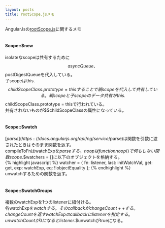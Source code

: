 ```yaml
---
layout: posts
title: rootScope.jsメモ 
---
```

AngularJsの[rootScope.js](https://github.com/angular/angular.js/blob/5224499bcdab670a882c6119e2d9192b84aa9047/src/ng/rootScope.js)に関するメモ     
<br/>
#### Scope::$new
isolateなscopeは共有するために$$asyncQueue、$$postDigestQueueを代入している。   
子scopeはthis.$$childScopeClass.prototype = thisすることで親scopeを代入して共有している。   
親scopeと子scopeのデータ共有がthis.$$childScopeClass.prototype = thisで行われている。   
共有されないものが$$childScopeClassの属性になっている。  
<br/>
#### Scope::$watch
[$parse](https://docs.angularjs.org/api/ng/service/$parse)は関数を引数に渡されたときはそのまま関数を返す。  
compileToFnはwatchExpを$parseする。   
noopはfunction noop() {}で何もしない関数   
scope.$$watchers = []に以下のオブジェクトを格納する。   
{% highlight javascript %}
watcher = {
    fn: listener,
    last: initWatchVal,
    get: get,
    exp: watchExp,
    eq: !!objectEquality
};
{% endhighlight %}   
unwatchするための関数を返す。    
<br/>
#### Scope::$watchGroups
複数のwatchExpを1つのlistenerに紐付ける。  
各watchExpを$watchする。そのcallbackがchangeCount++する。  
changeCountを返すwatchExpのcallbackにlistenerを指定する。  
unwatchCountが0になるとlistener.$$unwatchがtrueになる。  




